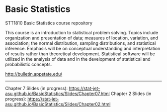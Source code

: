 # Basic Statistics

STT1810 Basic Statistics course repository

This course is an introduction to statistical problem solving. Topics include organization and presentation of data; measures of location, variation, and association; the normal distribution, sampling distributions, and statistical inference. Emphasis will be on conceptual understanding and interpretation of results rather than theoretical development. Statistical software will be utilized in the analysis of data and in the development of statistical and probabilistic concepts.

http://bulletin.appstate.edu/

<hr>

Chapter 7 Slides (in progress): https://stat-jet-asu.github.io/BasicStatistics/Slides/Chapter07.html
Chapter 2 Slides (in progress): https://stat-jet-asu.github.io/BasicStatistics/Slides/Chapter02.html
